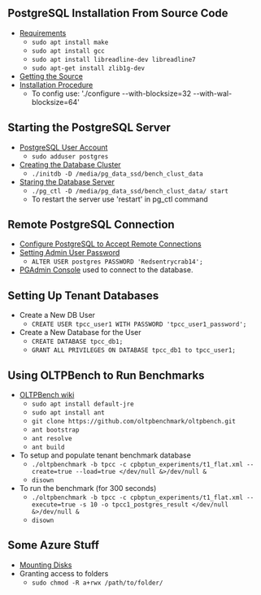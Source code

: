 ## PostgreSQL Installation From Source Code
* [Requirements](https://www.postgresql.org/docs/current/install-requirements.html)
    + `sudo apt install make`
    + `sudo apt install gcc`
    + `sudo apt install libreadline-dev libreadline7`
    + `sudo apt-get install zlib1g-dev`
* [Getting the Source](https://www.postgresql.org/docs/current/install-getsource.html)
* [Installation Procedure](https://www.postgresql.org/docs/current/install-procedure.html)
    + To config use: './configure --with-blocksize=32 --with-wal-blocksize=64'

## Starting the PostgreSQL Server
* [PostgreSQL User Account](https://www.postgresql.org/docs/current/postgres-user.html)
    + `sudo adduser postgres`
* [Creating the Database Cluster](https://www.postgresql.org/docs/current/creating-cluster.html)
    + `./initdb -D /media/pg_data_ssd/bench_clust_data`
* [Staring the Database Server](https://www.postgresql.org/docs/current/server-start.html)
    + `./pg_ctl -D /media/pg_data_ssd/bench_clust_data/ start`
    + To restart the server use 'restart' in pg_ctl command

## Remote PostgreSQL Connection
* [Configure PostgreSQL to Accept Remote Connections](https://blog.bigbinary.com/2016/01/23/configure-postgresql-to-allow-remote-connection.html)
* [Setting Admin User Password](https://stackoverflow.com/questions/7695962/postgresql-password-authentication-failed-for-user-postgres)
    + `ALTER USER postgres PASSWORD 'Redsentrycrab14';`
* [PGAdmin Console](https://www.pgadmin.org/) used to connect to the database.

## Setting Up Tenant Databases
* Create a New DB User
    + `CREATE USER tpcc_user1 WITH PASSWORD 'tpcc_user1_password';`
* Create a New Database for the User
    + `CREATE DATABASE tpcc_db1;`
    + `GRANT ALL PRIVILEGES ON DATABASE tpcc_db1 to tpcc_user1;`

## Using OLTPBench to Run Benchmarks
* [OLTPBench wiki](https://github.com/oltpbenchmark/oltpbench/wiki)
    + `sudo apt install default-jre`
    + `sudo apt install ant`
    + `git clone https://github.com/oltpbenchmark/oltpbench.git`
    + `ant bootstrap`
    + `ant resolve`
    + `ant build`
* To setup and populate tenant benchmark database
    + `./oltpbenchmark -b tpcc -c cpbptun_experiments/t1_flat.xml --create=true --load=true </dev/null &>/dev/null &`
    + `disown`
* To run the benchmark (for 300 seconds)
    + `./oltpbenchmark -b tpcc -c cpbptun_experiments/t1_flat.xml --execute=true -s 10 -o tpcc1_postgres_result </dev/null &>/dev/null &`
    + `disown`

## Some Azure Stuff
* [Mounting Disks](https://unix.stackexchange.com/questions/315063/mount-wrong-fs-type-bad-option-bad-superblock#315070)
* Granting access to folders
    + `sudo chmod -R a+rwx /path/to/folder/`

